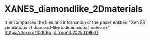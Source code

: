# XANES_diamondlike_2Dmaterials
It encompasses the files and information of the paper entitled "XANES simulations of diamond-like bidimensional materials" [https://doi.org/10.1016/j.diamond.2025.111963].
